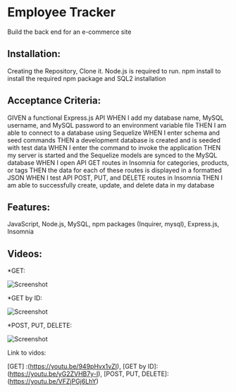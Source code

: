 # Employee Tracker

Build the back end for an e-commerce site


## Installation:

Creating the Repository, Clone it. Node.js is required to run. npm install to install the required npm package and SQL2 installation


## Acceptance Criteria:

GIVEN a functional Express.js API
WHEN I add my database name, MySQL username, and MySQL password to an environment variable file
THEN I am able to connect to a database using Sequelize
WHEN I enter schema and seed commands
THEN a development database is created and is seeded with test data
WHEN I enter the command to invoke the application
THEN my server is started and the Sequelize models are synced to the MySQL database
WHEN I open API GET routes in Insomnia for categories, products, or tags
THEN the data for each of these routes is displayed in a formatted JSON
WHEN I test API POST, PUT, and DELETE routes in Insomnia
THEN I am able to successfully create, update, and delete data in my database

## Features:

JavaScript, Node.js, MySQL, npm packages (Inquirer, mysql), Express.js, Insomnia

## Videos:

*GET: 

![Screenshot](GET.gif) 


*GET by ID:

![Screenshot](GETONE.gif) 


*POST, PUT, DELETE:

![Screenshot](POST-PUT-DELETE.gif) 


Link to vidos: 

[GET] :(https://youtu.be/949pHvx1vZI), [GET by ID]: (https://youtu.be/yG2ZVHB7y-I), [POST, PUT, DELETE]: (https://youtu.be/VFZjPGj6LhY)